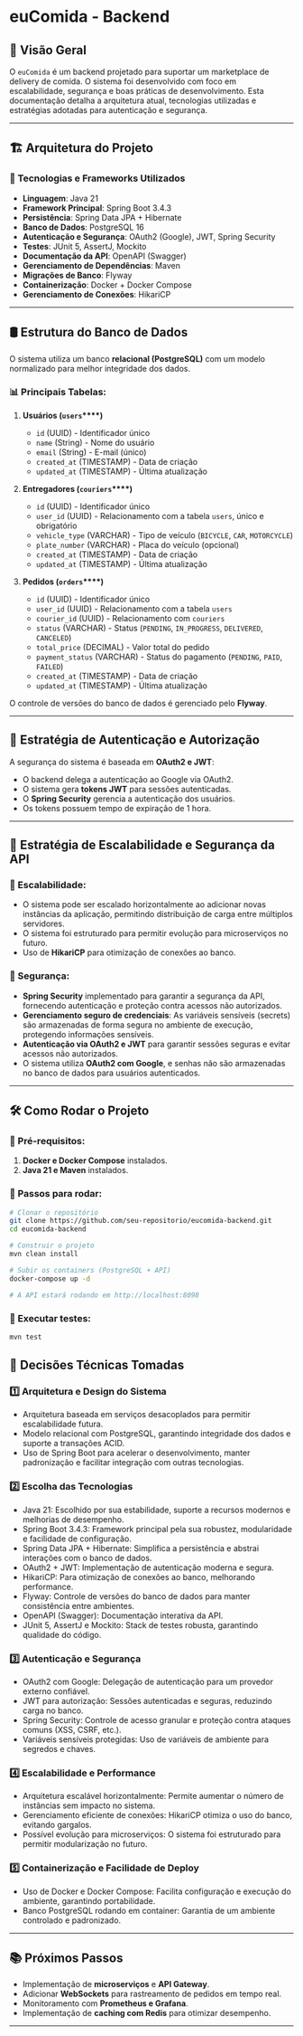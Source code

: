 # euComida - Backend

## 📌 Visão Geral

O `euComida` é um backend projetado para suportar um marketplace de delivery de comida. O sistema foi desenvolvido com foco em escalabilidade, segurança e boas práticas de desenvolvimento. Esta documentação detalha a arquitetura atual, tecnologias utilizadas e estratégias adotadas para autenticação e segurança.

---

## 🏗 Arquitetura do Projeto

### 🔹 Tecnologias e Frameworks Utilizados

- **Linguagem**: Java 21
- **Framework Principal**: Spring Boot 3.4.3
- **Persistência**: Spring Data JPA + Hibernate
- **Banco de Dados**: PostgreSQL 16
- **Autenticação e Segurança**: OAuth2 (Google), JWT, Spring Security
- **Testes**: JUnit 5, AssertJ, Mockito
- **Documentação da API**: OpenAPI (Swagger)
- **Gerenciamento de Dependências**: Maven
- **Migrações de Banco**: Flyway
- **Containerização**: Docker + Docker Compose
- **Gerenciamento de Conexões**: HikariCP

---

## 🛢 Estrutura do Banco de Dados

O sistema utiliza um banco **relacional (PostgreSQL)** com um modelo normalizado para melhor integridade dos dados.

### 📊 Principais Tabelas:

1. **Usuários (********`users`********\*\*\*\*)**

   - `id` (UUID) - Identificador único
   - `name` (String) - Nome do usuário
   - `email` (String) - E-mail (único)
   - `created_at` (TIMESTAMP) - Data de criação
   - `updated_at` (TIMESTAMP) - Última atualização

2. **Entregadores (********`couriers`********\*\*\*\*)**

   - `id` (UUID) - Identificador único
   - `user_id` (UUID) - Relacionamento com a tabela `users`, único e obrigatório
   - `vehicle_type` (VARCHAR) - Tipo de veículo (`BICYCLE`, `CAR`, `MOTORCYCLE`)
   - `plate_number` (VARCHAR) - Placa do veículo (opcional)
   - `created_at` (TIMESTAMP) - Data de criação
   - `updated_at` (TIMESTAMP) - Última atualização

3. **Pedidos (********`orders`********\*\*\*\*)**

   - `id` (UUID) - Identificador único
   - `user_id` (UUID) - Relacionamento com a tabela `users`
   - `courier_id` (UUID) - Relacionamento com `couriers`
   - `status` (VARCHAR) - Status (`PENDING`, `IN_PROGRESS`, `DELIVERED`, `CANCELED`)
   - `total_price` (DECIMAL) - Valor total do pedido
   - `payment_status` (VARCHAR) - Status do pagamento (`PENDING`, `PAID`, `FAILED`)
   - `created_at` (TIMESTAMP) - Data de criação
   - `updated_at` (TIMESTAMP) - Última atualização

O controle de versões do banco de dados é gerenciado pelo **Flyway**.

---

## 🔑 Estratégia de Autenticação e Autorização

A segurança do sistema é baseada em **OAuth2 e JWT**:

- O backend delega a autenticação ao Google via OAuth2.
- O sistema gera **tokens JWT** para sessões autenticadas.
- O **Spring Security** gerencia  a autenticação dos usuários.
- Os tokens possuem tempo de expiração de 1 hora.

---

## 🚀 Estratégia de Escalabilidade e Segurança da API

### 🔹 Escalabilidade:

- O sistema pode ser escalado horizontalmente ao adicionar novas instâncias da aplicação, permitindo distribuição de carga entre múltiplos servidores.
- O sistema foi estruturado para permitir evolução para microserviços no futuro.
- Uso de **HikariCP** para otimização de conexões ao banco.

### 🔹 Segurança:

- **Spring Security** implementado para garantir a segurança da API, fornecendo autenticação e proteção contra acessos não autorizados.
- **Gerenciamento seguro de credenciais**: As variáveis sensíveis (secrets) são armazenadas de forma segura no ambiente de execução, protegendo informações sensíveis.
- **Autenticação via OAuth2 e JWT** para garantir sessões seguras e evitar acessos não autorizados.
- O sistema utiliza **OAuth2 com Google**, e senhas não são armazenadas no banco de dados para usuários autenticados.

---

## 🛠 Como Rodar o Projeto

### 🔹 Pré-requisitos:

1. **Docker e Docker Compose** instalados.
2. **Java 21 e Maven** instalados.

### 🔹 Passos para rodar:

```sh
# Clonar o repositório
git clone https://github.com/seu-repositorio/eucomida-backend.git
cd eucomida-backend

# Construir o projeto
mvn clean install

# Subir os containers (PostgreSQL + API)
docker-compose up -d

# A API estará rodando em http://localhost:8098
```

### 🔹 Executar testes:

```sh
mvn test
```

## 📌 Decisões Técnicas Tomadas

### 1️⃣ Arquitetura e Design do Sistema
- Arquitetura baseada em serviços desacoplados para permitir escalabilidade futura.
- Modelo relacional com PostgreSQL, garantindo integridade dos dados e suporte a transações ACID.
- Uso de Spring Boot para acelerar o desenvolvimento, manter padronização e facilitar integração com outras tecnologias.

### 2️⃣ Escolha das Tecnologias
- Java 21: Escolhido por sua estabilidade, suporte a recursos modernos e melhorias de desempenho.
- Spring Boot 3.4.3: Framework principal pela sua robustez, modularidade e facilidade de configuração.
- Spring Data JPA + Hibernate: Simplifica a persistência e abstrai interações com o banco de dados.
- OAuth2 + JWT: Implementação de autenticação moderna e segura.
- HikariCP: Para otimização de conexões ao banco, melhorando performance.
- Flyway: Controle de versões do banco de dados para manter consistência entre ambientes.
- OpenAPI (Swagger): Documentação interativa da API.
- JUnit 5, AssertJ e Mockito: Stack de testes robusta, garantindo qualidade do código.

### 3️⃣ Autenticação e Segurança
- OAuth2 com Google: Delegação de autenticação para um provedor externo confiável.
- JWT para autorização: Sessões autenticadas e seguras, reduzindo carga no banco.
- Spring Security: Controle de acesso granular e proteção contra ataques comuns (XSS, CSRF, etc.).
- Variáveis sensíveis protegidas: Uso de variáveis de ambiente para segredos e chaves.

### 4️⃣ Escalabilidade e Performance
- Arquitetura escalável horizontalmente: Permite aumentar o número de instâncias sem impacto no sistema.
- Gerenciamento eficiente de conexões: HikariCP otimiza o uso do banco, evitando gargalos.
- Possível evolução para microserviços: O sistema foi estruturado para permitir modularização no futuro.

### 5️⃣ Containerização e Facilidade de Deploy
- Uso de Docker e Docker Compose: Facilita configuração e execução do ambiente, garantindo portabilidade.
- Banco PostgreSQL rodando em container: Garantia de um ambiente controlado e padronizado.
---

## 📚 Próximos Passos

- Implementação de **microserviços** e **API Gateway**.
- Adicionar **WebSockets** para rastreamento de pedidos em tempo real.
- Monitoramento com **Prometheus e Grafana**.
- Implementação de **caching com Redis** para otimizar desempenho.

---

